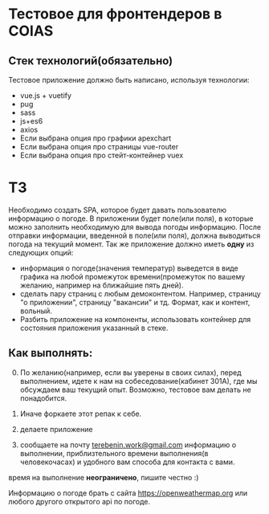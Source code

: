 # Тестовое для фронтендеров в COIAS

## Стек технологий(обязательно)
Тестовое приложение должно быть написано, используя технологии:
* vue.js + vuetify 
* pug
* sass
* js+es6
* axios
* Если выбрана опция про графики apexchart
* Если выбрана опция про страницы vue-router 
* Если выбрана опция про стейт-контейнер vuex

# ТЗ
Необходимо создать SPA, которое будет давать пользователю информацию о погоде. В приложении будет поле(или поля), в которые можно заполнить необходимую для вывода погоды информацию. После отправки информации, введенной в поле(или поля), должна выводиться погода на текущий момент. 
Так же приложение должно иметь **одну** из следующих опций:
* информация о погоде(значения температур) выведется в виде графика на любой промежуток времени(промежуток по вашему желанию, например на ближайшие пять дней).
* сделать пару страниц с любым демоконтентом. Например, страницу "о приложении", страницу "вакансии" и тд. Формат, как и контент, вольный.
* Разбить приложение на компоненты, использовать контейнер для состояния приложения указанный в стеке.

## Как выполнять:

0) По желанию(например, если вы уверены в своих силах), перед выполнением, идете к нам на собеседование(кабинет 301А), где мы обсуждаем ваш текущий опыт. Возможно, тестовое вам делать не понадобится.

1) Иначе форкаете этот репак к себе.
2) делаете приложение 
3) сообщаете на почту terebenin.work@gmail.com информацию о выполнении, приблизтельного времени выполнения(в человекочасах) и удобного вам способа для контакта с вами.

время на выполнение **неограничено**, пишите честно :)



Информацию о погоде брать с сайта https://openweathermap.org или любого другого открытого api по погоде.
